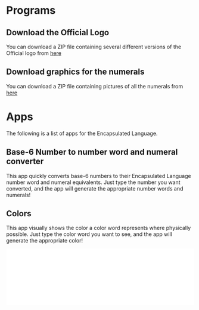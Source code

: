 # Programs

## Download the Official Logo

You can download a ZIP file containing several different versions of the Official
logo from [here](/elp-documentation/downloads/Elp-logo.zip)

## Download graphics for the numerals

You can download a ZIP file containing pictures of all the numerals from
[here](/elp-documentation/downloads/Elp-number-pics.zip)

# Apps

The following is a list of apps for the Encapsulated Language.

## Base-6 Number to number word and numeral converter

This app quickly converts base-6 numbers to their Encapsulated Language number word
and numeral equivalents. 
Just type the number you want converted, and the app will generate the
appropriate number words and numerals!

<NumberToIpa/>

## Colors

This app visually shows the color a color word represents where physically possible.
Just type the color word you want to see, and the app will generate the appropriate color!

<iframe src="/elp-documentation/html/color-app.html" frameborder="0" width="100%"></iframe>

